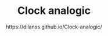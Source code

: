 <h1 align="center">Clock analogic</h1>

<p align="center">
  https://dilanss.github.io/Clock-analogic/
</p>

